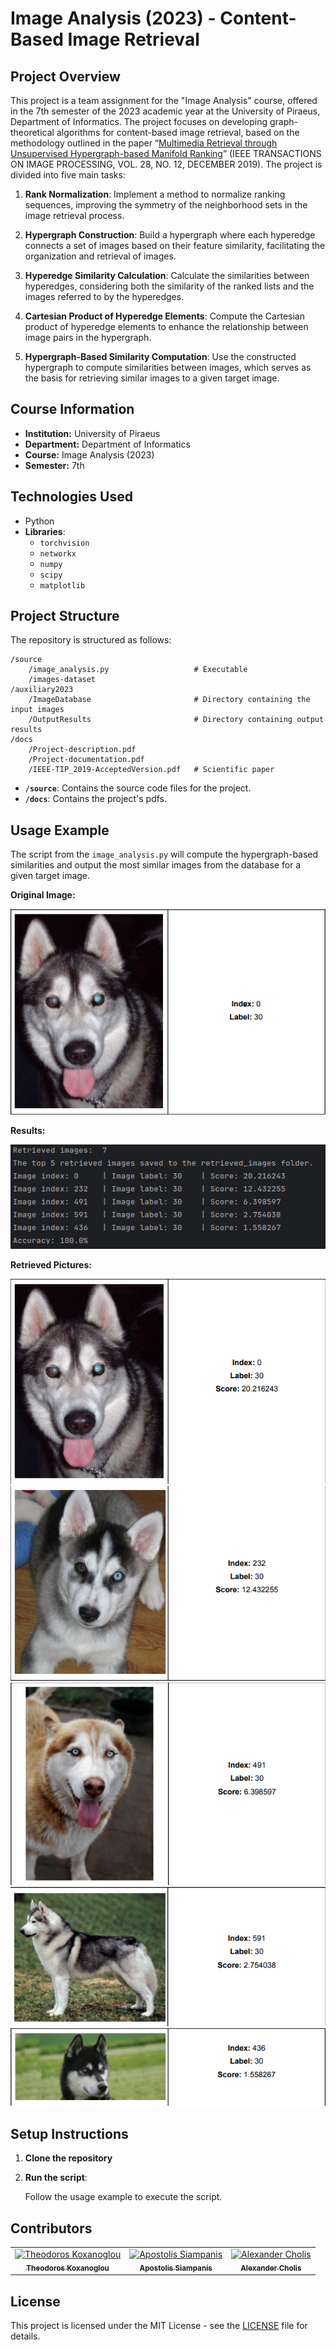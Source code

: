 # Image Analysis (2023) - Content-Based Image Retrieval

## Project Overview

This project is a team assignment for the "Image Analysis" course, offered in the 7th semester of the 2023 academic year at the University of Piraeus, Department of Informatics. The project focuses on developing graph-theoretical algorithms for content-based image retrieval, based on the methodology outlined in the paper “[Multimedia Retrieval through Unsupervised Hypergraph-based Manifold Ranking](./docs/IEEE-TIP_2019-AcceptedVersion.pdf)” (IEEE TRANSACTIONS ON IMAGE PROCESSING, VOL. 28, NO. 12, DECEMBER 2019). The project is divided into five main tasks:

1. **Rank Normalization**: Implement a method to normalize ranking sequences, improving the symmetry of the neighborhood sets in the image retrieval process.

2. **Hypergraph Construction**: Build a hypergraph where each hyperedge connects a set of images based on their feature similarity, facilitating the organization and retrieval of images.

3. **Hyperedge Similarity Calculation**: Calculate the similarities between hyperedges, considering both the similarity of the ranked lists and the images referred to by the hyperedges.

4. **Cartesian Product of Hyperedge Elements**: Compute the Cartesian product of hyperedge elements to enhance the relationship between image pairs in the hypergraph.

5. **Hypergraph-Based Similarity Computation**: Use the constructed hypergraph to compute similarities between images, which serves as the basis for retrieving similar images to a given target image.

## Course Information

- **Institution:** University of Piraeus
- **Department:** Department of Informatics
- **Course:** Image Analysis (2023)
- **Semester:** 7th

## Technologies Used

- Python
- **Libraries**: 
  - `torchvision`
  - `networkx`
  - `numpy`
  - `scipy`
  - `matplotlib`

## Project Structure

The repository is structured as follows:

```
/source
    /image_analysis.py                   # Executable
    /images-dataset              
/auxiliary2023                   
    /ImageDatabase                       # Directory containing the input images
    /OutputResults                       # Directory containing output results
/docs
    /Project-description.pdf
    /Project-documentation.pdf
    /IEEE-TIP_2019-AcceptedVersion.pdf   # Scientific paper
```

- **`/source`**: Contains the source code files for the project.
- **`/docs`**: Contains the project's pdfs.

## Usage Example

The script from the `image_analysis.py` will compute the hypergraph-based similarities and output the most similar images from the database for a given target image.

**Original Image:**

![Original Image](./images/original_image.png)

**Results:**

![Program Results](./images/results_100.png)

**Retrieved Pictures:**

![Retrieved Image 1](./images/retrieved_image_1.png)
![Retrieved Image 2](./images/retrieved_image_2.png)
![Retrieved Image 3](./images/retrieved_image_3.png)
![Retrieved Image 4](./images/retrieved_image_4.png)
![Retrieved Image 5](./images/retrieved_image_5.png)


## Setup Instructions

1. **Clone the repository**

3. **Run the script**:

    Follow the usage example to execute the script.

## Contributors

<table>
  <tr>
    <td align="center"><a href="https://github.com/thkox"><img src="https://avatars.githubusercontent.com/u/79880468?v=4" width="100px;" alt="Theodoros Koxanoglou"/><br /><sub><b>Theodoros Koxanoglou</b></sub></a><br /></td>
    <td align="center"><a href="https://github.com/ApostolisSiampanis"><img src="https://avatars.githubusercontent.com/u/75365398?v=4" width="100px;" alt="Apostolis Siampanis"/><br /><sub><b>Apostolis Siampanis</b></sub></a><br /></td>
    <td align="center"><a href="https://github.com/AlexanderCholis"><img src="https://avatars.githubusercontent.com/u/66769337?v=4" width="100px;" alt="Alexander Cholis
"/><br /><sub><b>Alexander Cholis</b></sub></a><br /></td>
  </tr>
</table>

## License

This project is licensed under the MIT License - see the [LICENSE](./LICENSE) file for details.
